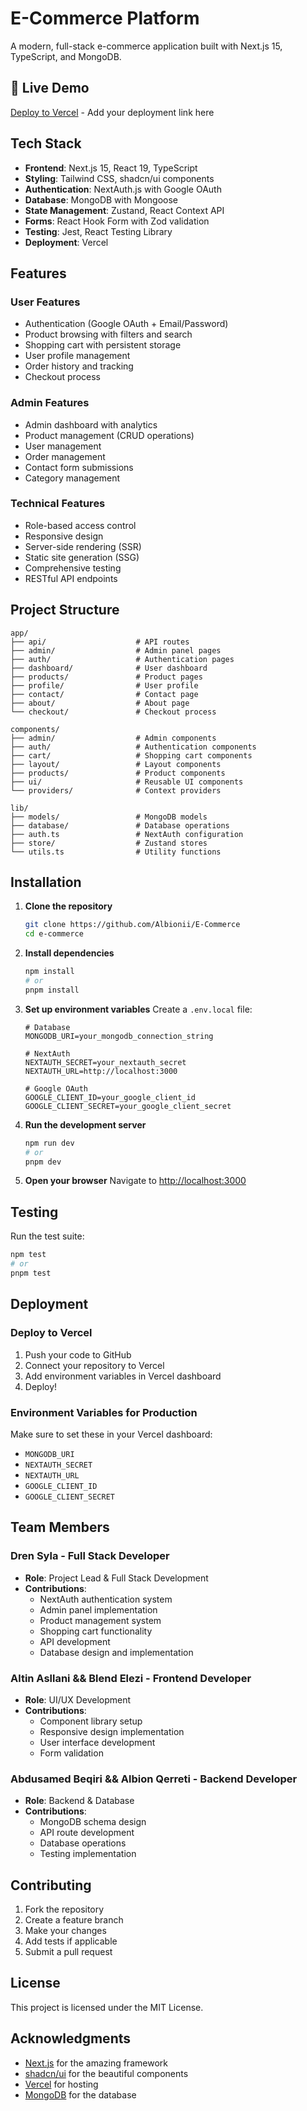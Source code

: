 # E-Commerce Platform

A modern, full-stack e-commerce application built with Next.js 15, TypeScript, and MongoDB.

## 🚀 Live Demo

[Deploy to Vercel](https://vercel.com) - Add your deployment link here

##  Tech Stack

- **Frontend**: Next.js 15, React 19, TypeScript
- **Styling**: Tailwind CSS, shadcn/ui components
- **Authentication**: NextAuth.js with Google OAuth
- **Database**: MongoDB with Mongoose
- **State Management**: Zustand, React Context API
- **Forms**: React Hook Form with Zod validation
- **Testing**: Jest, React Testing Library
- **Deployment**: Vercel

##  Features

### User Features
-  Authentication (Google OAuth + Email/Password)
-  Product browsing with filters and search
-  Shopping cart with persistent storage
-  User profile management
-  Order history and tracking
-  Checkout process

### Admin Features
-  Admin dashboard with analytics
-  Product management (CRUD operations)
-  User management
-  Order management
-  Contact form submissions
-  Category management

### Technical Features
-  Role-based access control
-  Responsive design
-  Server-side rendering (SSR)
-  Static site generation (SSG)
-  Comprehensive testing
- RESTful API endpoints

##  Project Structure

```
app/
├── api/                    # API routes
├── admin/                  # Admin panel pages
├── auth/                   # Authentication pages
├── dashboard/              # User dashboard
├── products/               # Product pages
├── profile/                # User profile
├── contact/                # Contact page
├── about/                  # About page
└── checkout/               # Checkout process

components/
├── admin/                  # Admin components
├── auth/                   # Authentication components
├── cart/                   # Shopping cart components
├── layout/                 # Layout components
├── products/               # Product components
├── ui/                     # Reusable UI components
└── providers/              # Context providers

lib/
├── models/                 # MongoDB models
├── database/               # Database operations
├── auth.ts                 # NextAuth configuration
├── store/                  # Zustand stores
└── utils.ts                # Utility functions
```

##  Installation

1. **Clone the repository**
   ```bash
   git clone https://github.com/Albionii/E-Commerce
   cd e-commerce
   ```

2. **Install dependencies**
   ```bash
   npm install
   # or
   pnpm install
   ```

3. **Set up environment variables**
   Create a `.env.local` file:
   ```env
   # Database
   MONGODB_URI=your_mongodb_connection_string
   
   # NextAuth
   NEXTAUTH_SECRET=your_nextauth_secret
   NEXTAUTH_URL=http://localhost:3000
   
   # Google OAuth
   GOOGLE_CLIENT_ID=your_google_client_id
   GOOGLE_CLIENT_SECRET=your_google_client_secret
   ```

4. **Run the development server**
   ```bash
   npm run dev
   # or
   pnpm dev
   ```

5. **Open your browser**
   Navigate to [http://localhost:3000](http://localhost:3000)

##  Testing

Run the test suite:
```bash
npm test
# or
pnpm test
```

##  Deployment

### Deploy to Vercel

1. Push your code to GitHub
2. Connect your repository to Vercel
3. Add environment variables in Vercel dashboard
4. Deploy!

### Environment Variables for Production

Make sure to set these in your Vercel dashboard:
- `MONGODB_URI`
- `NEXTAUTH_SECRET`
- `NEXTAUTH_URL`
- `GOOGLE_CLIENT_ID`
- `GOOGLE_CLIENT_SECRET`

## Team Members

### Dren Syla - Full Stack Developer
- **Role**: Project Lead & Full Stack Development
- **Contributions**: 
  - NextAuth authentication system
  - Admin panel implementation
  - Product management system
  - Shopping cart functionality
  - API development
  - Database design and implementation

### Altin Asllani && Blend Elezi  - Frontend Developer
- **Role**: UI/UX Development
- **Contributions**:
  - Component library setup
  - Responsive design implementation
  - User interface development
  - Form validation

### Abdusamed Beqiri && Albion Qerreti - Backend Developer
- **Role**: Backend & Database
- **Contributions**:
  - MongoDB schema design
  - API route development
  - Database operations
  - Testing implementation

##  Contributing

1. Fork the repository
2. Create a feature branch
3. Make your changes
4. Add tests if applicable
5. Submit a pull request

##  License

This project is licensed under the MIT License.

##  Acknowledgments

- [Next.js](https://nextjs.org/) for the amazing framework
- [shadcn/ui](https://ui.shadcn.com/) for the beautiful components
- [Vercel](https://vercel.com/) for hosting
- [MongoDB](https://www.mongodb.com/) for the database 